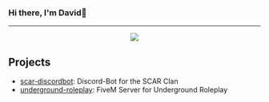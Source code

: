 ### Hi there, I'm David👋
---

<div align="center">
  <a href="https://discord.com/users/137259014986792960" >
    <img src="https://lanyard-profile-readme.vercel.app/api/137259014986792960?animated=true&hideDiscrim=true&borderRadius=20px&idleMessage=Sleeping..."  />
  </a>
</div>

## Projects

* [scar-discordbot](https://github.com/l3nnartt/scar): Discord-Bot for the SCAR Clan
* [underground-roleplay](https://github.com/Underground-FiveM/underground-fivem): FiveM Server for Underground Roleplay

